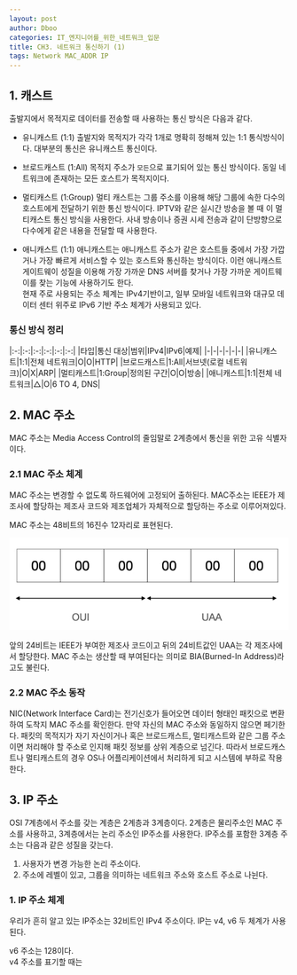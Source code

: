 ```yaml
---
layout: post
author: Dboo
categories: IT_엔지니어를_위한_네트워크_입문
title: CH3. 네트워크 통신하기 (1)
tags: Network MAC_ADDR IP
---
```


## 1. 캐스트

출발지에서 목적지로 데이터를 전송할 때 사용하는 통신 방식은 다음과 같다.

- 유니캐스트 (1:1)
  출발지와 목적지가 각각 1개로 명확히 정해져 있는 1:1 통식방식이다. 대부분의 통신은 유니캐스트 통신이다.

- 브로드캐스트 (1:All)
  목적지 주소가 `모든`으로 표기되어 있는 통신 방식이다. 동일 네트워크에 존재하는 모든 호스트가 목적지이다.

- 멀티캐스트 (1:Group)
  멀티 캐스트는 그룹 주소를 이용해 해당 그룹에 속한 다수의 호스트에게 전달하기 위한 통신 방식이다.
  IPTV와 같은 실시간 방송을 볼 때 이 멀티캐스트 통신 방식을 사용한다. 사내 방송이나 증권 시세 전송과 같이
  단방향으로 다수에게 같은 내용을 전달할 때 사용한다.

- 애니캐스트 (1:1)
  애니캐스트는 애니캐스트 주소가 같은 호스트들 중에서 가장 가깝거나 가장 빠르게 서비스할 수 있는 호스트와
  통신하는 방식이다. 이런 애니캐스트 게이트웨이 성질을 이용해 가장 가까운 DNS 서버를 찾거나 가장 가까운
  게이트웨이를 찾는 기능에 사용하기도 한다.  
  현재 주로 사용되는 주소 체계는 IPv4기반이고, 일부 모바일 네트워크와 대규모 데이터 센터 위주로 IPv6
  기반 주소 체계가 사용되고 있다.

### 통신 방식 정리
|:-:|:-:|:-:|:-:|:-:|:-:|
|타입|통신 대상|범위|IPv4|IPv6|예제|
|-|-|-|-|-|-|
|유니캐스트|1:1|전체 네트워크|O|O|HTTP|
|브로드캐스트|1:All|서브넷(로컬 네트워크)|O|X|ARP|
|멀티캐스트|1:Group|정의된 구간|O|O|방송|
|애니캐스트|1:1|전체 네트워크|△|O|6 TO 4, DNS|

## 2. MAC 주소

MAC 주소는 Media Access Control의 줄임말로 2계층에서 통신을 위한 고유 식별자이다.

### 2.1 MAC 주소 체계

MAC 주소는 변경할 수 없도록 하드웨어에 고정되어 출하된다. MAC주소는 IEEE가 제조사에 할당하는 제조사
코드와 제조업체가 자체적으로 할당하는 주소로 이루어져있다.

MAC 주소는 48비트의 16진수 12자리로 표현된다.

![](/assets/img/Network-Starter/mac-address-format.jpeg)

앞의 24비트는 IEEE가 부여한 제조사 코드이고 뒤의 24비트값인 UAA는 각 제조사에서 할당한다. MAC 주소는
생산할 때 부여된다는 의미로 BIA(Burned-In Address)라고도 불린다.

### 2.2 MAC 주소 동작

NIC(Network Interface Card)는 전기신호가 들어오면 데이터 형태인 패킷으로 변환하여 도착지 MAC 주소를
확인한다. 만약 자신의 MAC 주소와 동일하지 않으면 페기한다. 패킷의 목적지가 자기 자신이거나 혹은
브로드캐스트, 멀티캐스트와 같은 그룹 주소이면 처리해야 할 주소로 인지해 패킷 정보를 상위 계층으로 넘긴다.
따라서 브로드캐스트나 멀티캐스트의 경우 OS나 어플리케이션에서 처리하게 되고 시스템에 부하로 작용한다.

## 3. IP 주소

OSI 7계층에서 주소를 갖는 계층은 2계층과 3계층이다. 2계층은 물리주소인 MAC 주소를 사용하고, 3계층에서는
논리 주소인 IP주소를 사용한다. IP주소를 포함한 3계층 주소는 다음과 같은 성질을 갖는다.

1. 사용자가 변경 가능한 논리 주소이다.
2. 주소에 레벨이 있고, 그룹을 의미하는 네트워크 주소와 호스트 주소로 나뉜다.

### 1. IP 주소 체계

우리가 흔히 알고 있는 IP주소는 32비트인 IPv4 주소이다. IP는 v4, v6 두 체계가 사용된다.

v6 주소는 128이다.  
v4 주소를 표기할 때는  
